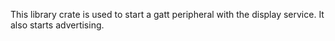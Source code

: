 This library crate is used to start a gatt peripheral with the display service.
It also starts advertising. 